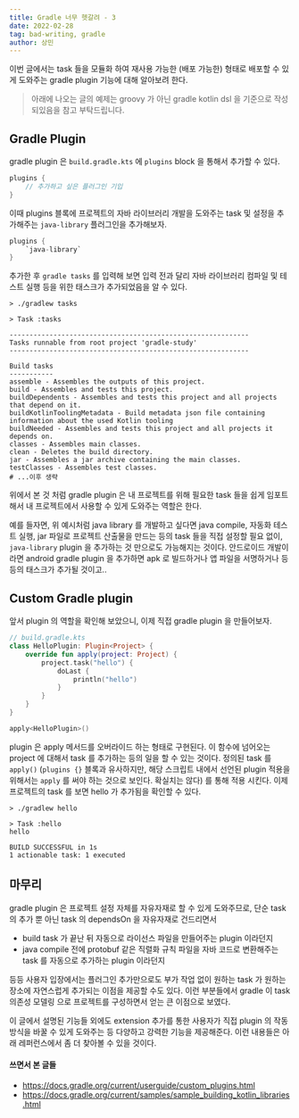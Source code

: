 ```yaml
---
title: Gradle 너무 헷갈려 - 3
date: 2022-02-28
tag: bad-writing, gradle
author: 상민
---
```


이번 글에서는 task 들을 모듈화 하여 재사용 가능한 (배포 가능한) 형태로 배포할 수 있게 도와주는 gradle plugin 기능에 대해 알아보려 한다.

> 아래에 나오는 글의 예제는 groovy 가 아닌 gradle kotlin dsl 을 기준으로 작성되있음을 참고 부탁드립니다.

## Gradle Plugin

gradle plugin 은 `build.gradle.kts` 에 `plugins` block 을 통해서 추가할 수 있다.

```kotlin
plugins {
    // 추가하고 싶은 플러그인 기입
}
```

이때 plugins 블록에 프로젝트의 자바 라이브러리 개발을 도와주는 task 및 설정을 추가해주는 `java-library` 플러그인을 추가해보자.

```kotlin
plugins {
    `java-library`
}
```

추가한 후 `gradle tasks` 를 입력해 보면 입력 전과 달리 자바 라이브러리 컴파일 및 테스트 실행 등을 위한 태스크가 추가되었음을 알 수 있다.

```shell
> ./gradlew tasks

> Task :tasks

------------------------------------------------------------
Tasks runnable from root project 'gradle-study'
------------------------------------------------------------

Build tasks
-----------
assemble - Assembles the outputs of this project.
build - Assembles and tests this project.
buildDependents - Assembles and tests this project and all projects that depend on it.
buildKotlinToolingMetadata - Build metadata json file containing information about the used Kotlin tooling
buildNeeded - Assembles and tests this project and all projects it depends on.
classes - Assembles main classes.
clean - Deletes the build directory.
jar - Assembles a jar archive containing the main classes.
testClasses - Assembles test classes.
# ...이후 생략
```

위에서 본 것 처럼 gradle plugin 은 내 프로젝트를 위해 필요한 task 들을 쉽게 임포트해서 내 프로젝트에서 사용할 수 있게 도와주는 역할은 한다.

예를 들자면, 위 예시처럼 java library 를 개발하고 싶다면 java compile, 자동화 테스트 실행, jar 파일로 프로젝트 산출물을 만드는 등의 task 들을 직접 설정할 필요 없이, `java-library` plugin 을 추가하는 것 만으로도 가능해지는 것이다.
안드로이드 개발이라면 android gradle plugin 을 추가하면 apk 로 빌드하거나 앱 파일을 서명하거나 등등의 태스크가 추가될 것이고..


## Custom Gradle plugin

앞서 plugin 의 역할을 확인해 보았으니, 이제 직접 gradle plugin 을 만들어보자.

```kotlin
// build.gradle.kts
class HelloPlugin: Plugin<Project> {
    override fun apply(project: Project) {
        project.task("hello") {
            doLast {
                println("hello")
            }
        }
    }
}

apply<HelloPlugin>()
```

plugin 은 apply 메서드를 오버라이드 하는 형태로 구현된다. 이 함수에 넘어오는 project 에 대해서 task 를 추가하는 등의 일을 할 수 있는 것이다.
정의된 task 를 `apply()` (`plugins {}` 블록과 유사하지만, 해당 스크립트 내에서 선언된 plugin 적용을 위해서는 `apply` 를 써야 하는 것으로 보인다. 확실치는 않다) 를 통해 적용 시킨다. 이제 프로젝트의 task 를 보면 hello 가 추가됨을 확인할 수 있다.

```shell
> ./gradlew hello

> Task :hello
hello

BUILD SUCCESSFUL in 1s
1 actionable task: 1 executed
```

## 마무리 

gradle plugin 은 프로젝트 설정 자체를 자유자재로 할 수 있게 도와주므로, 단순 task 의 추가 뿐 아닌 task 의 dependsOn 을 자유자재로 건드리면서
- build task 가 끝난 뒤 자동으로 라이선스 파일을 만들어주는 plugin 이라던지
- java compile 전에 protobuf 같은 직렬화 규칙 파일을 자바 코드로 변환해주는 task 를 자동으로 추가하는 plugin 이라던지

등등 사용자 입장에서는 플러그인 추가만으로도 부가 작업 없이 원하는 task 가 원하는 장소에 자연스럽게 추가되는 이점을 제공할 수도 있다.
이런 부분들에서 gradle 이 task 의존성 모델링 으로 프로젝트를 구성하면서 얻는 큰 이점으로 보였다.

이 글에서 설명된 기능들 외에도 extension 추가를 통한 사용자가 직접 plugin 의 작동 방식을 바꿀 수 있게 도와주는 등 다양하고 강력한 기능을 제공해준다.
이런 내용들은 아래 레퍼런스에서 좀 더 찾아볼 수 있을 것이다.

#### 쓰면서 본 글들
- https://docs.gradle.org/current/userguide/custom_plugins.html
- https://docs.gradle.org/current/samples/sample_building_kotlin_libraries.html
